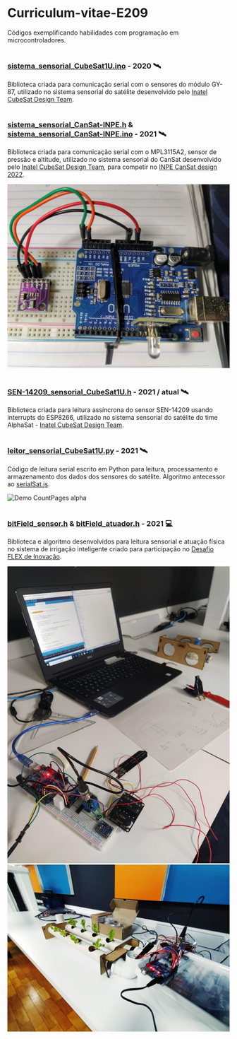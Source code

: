 # Curriculum-vitae-E209
Códigos exemplificando habilidades com programação em microcontroladores.

#
### [sistema_sensorial_CubeSat1U.ino](https://github.com/DIEGOVZK/Complemento_Curriculum-vitae/blob/main/sistema_sensorial_CubeSat1U/sistema_sensorial_CubeSat1U.ino) - 2020 🛰️
Biblioteca criada para comunicação serial com o sensores do módulo GY-87, utilizado no sistema sensorial do satélite desenvolvido pelo [Inatel CubeSat Design Team](https://inatel.br/csilab/teams/cubesat-design-team).

#
### [sistema_sensorial_CanSat-INPE.h](https://github.com/DIEGOVZK/Complemento_Curriculum-vitae/blob/main/sistema_sensorial_CanSat-INPE/sistema_sensorial_CanSat-INPE.h) & [sistema_sensorial_CanSat-INPE.ino](https://github.com/DIEGOVZK/Complemento_Curriculum-vitae/blob/main/sistema_sensorial_CanSat-INPE/sistema_sensorial_CanSat-INPE.ino) - 2021 🛰️
Biblioteca criada para comunicação serial com o MPL3115A2, sensor de pressão e altitude, utilizado no sistema sensorial do CanSat desenvolvido pelo [Inatel CubeSat Design Team](https://inatel.br/csilab/teams/cubesat-design-team), para competir no [INPE CanSat design 2022](http://www3.inpe.br/cubedesign/2022/).

![CanSat img](https://github.com/DIEGOVZK/Complemento_Curriculum-vitae/blob/main/imgs/IMG_20210811_222827.jpg?raw=true&s=200)

#
### [SEN-14209_sensorial_CubeSat1U.h](https://github.com/DIEGOVZK/Complemento_Curriculum-vitae/blob/main/sistema_sensorial_CubeSat1U/SEN-14209_sensorial_CubeSat1U.h) - 2021 / atual 🛰️
Biblioteca criada para leitura assíncrona do sensor SEN-14209 usando interrupts do ESP8266, utilizado no sistema sensorial do satélite do time AlphaSat - [Inatel CubeSat Design Team](https://inatel.br/csilab/teams/cubesat-design-team). 

#
### [leitor_sensorial_CubeSat1U.py](https://github.com/DIEGOVZK/Complemento_Curriculum-vitae/blob/main/leitor_sensorial_CubeSat1U/leitor_sensorial_CubeSat1U.py) - 2021 🛰️
Código de leitura serial escrito em Python para leitura, processamento e armazenamento dos dados dos sensores do satélite. Algoritmo antecessor ao [serialSat.js]().

![Demo CountPages alpha](https://github.com/DIEGOVZK/Complemento_Curriculum-vitae/blob/main/imgs/gif%20CubeSat.gif?s=200)

#
### [bitField_sensor.h](https://github.com/DIEGOVZK/Complemento_Curriculum-vitae/blob/main/bitField/bitField_sensor.h) & [bitField_atuador.h](https://github.com/DIEGOVZK/Complemento_Curriculum-vitae/blob/main/bitField/bitField_atuador.h) - 2021 💻
Biblioteca e algoritmo desenvolvidos para leitura sensorial e atuação física no sistema de irrigação inteligente criado para participação no [Desafio FLEX de Inovação](https://desafioinovacao.com/desafios/desafio-flex-inovacao).

![alt text](https://github.com/DIEGOVZK/Complemento_Curriculum-vitae/blob/main/imgs/IMG_20210827_173933.jpg?raw=true&s=200)
![alt text](https://github.com/DIEGOVZK/Complemento_Curriculum-vitae/blob/main/imgs/IMG_20210901_180547.jpg?raw=true&s=200)
